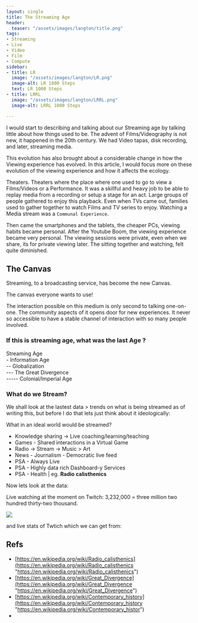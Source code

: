 ```yaml
---
layout: single
title: The Streaming Age
header:
  teaser: "/assets/images/langton/title.png"
tags:
- Streaming
- Live
- Video
- Film
- Compute
sidebar:
- title: LR
  image: "/assets/images/langton/LR.png"
  image-alt: LR 1000 Steps
  text: LR 1000 Steps
- title: LRRL
  image: "/assets/images/langton/LRRL.png"
  image-alt: LRRL 1000 Steps

---
```

I would start to describing and talking about our Streaming age by talking little about how things used to be. The advent of Films/Videography is not new, it happened in the 20th century. We had Video tapas, disk recording, and later, streaming media.

This evolution has also brought about a considerable change in how the Viewing experience has evolved. In this article, I would focus more on these evolution of the viewing experience and how it affects the ecology.

Theaters. Theaters where the place where one used to go to view a Films/Videos or a Performance. It was a skillful and heavy job to be able to replay media from a recording or setup a stage for an act. Large groups of people gathered to enjoy this playback. Even when TVs came out, families used to gather together to watch Films and TV series to enjoy. Watching a Media stream was a `Communal Experience`.

Then came the smartphones and the tablets, the cheaper PCs, viewing habits became personal. After the Youtube Boom, the viewing experience became very personal. The viewing sessions were private, even when we share, its for private viewing later. The sitting together and watching, felt quite diminished.

## The Canvas

Streaming, to a broadcasting service, has become the new Canvas. 

The canvas everyone wants to use! 

The interaction possible on this medium is only second to talking one-on-one. The community aspects of it opens door for new experiences. It never so accessible to have a stable channel of interaction with so many people involved. 

### If this is streaming age, what was the last Age ?

Streaming Age   
\- Information Age   
\-- Globalization  
\--- The Great Divergence  
\----- Colonial/Imperial Age

### What do we Stream?

We shall look at the lastest data > trends on what is being streamed as of writing this, but before I do that lets just think about it ideologically:

What in an ideal world would be streamed?

* Knowledge sharing -> Live coaching/learning/teaching
* Games - Shared interactions in a Virtual Game
* Radio -> Stream ->  Music > Art 
* News - Journalism - Democratic live feed 
* PSA - Always Live 
* PSA - Highly data rich Dashboard-y Services
* PSA - Health | eg. **Radio calisthenics**

Now lets look at the data:

Live watching at the moment on Twitch: 3,232,000 = three million two hundred thirty-two thousand.

![](https://www.digitaltveurope.com/files/2020/05/Live-Streaming-State-of-Stream-April-2020-.png)

and live stats of Twtich which we can get from: 

## Refs

* [https://en.wikipedia.org/wiki/Radio_calisthenics](https://en.wikipedia.org/wiki/Radio_calisthenics "https://en.wikipedia.org/wiki/Radio_calisthenics")
* [https://en.wikipedia.org/wiki/Great_Divergence](https://en.wikipedia.org/wiki/Great_Divergence "https://en.wikipedia.org/wiki/Great_Divergence")
* [https://en.wikipedia.org/wiki/Contemporary_history](https://en.wikipedia.org/wiki/Contemporary_history "https://en.wikipedia.org/wiki/Contemporary_histor")
* 